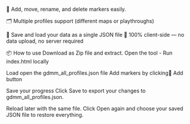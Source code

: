 📍 Add, move, rename, and delete markers easily.

🗂️ Multiple profiles support (different maps or playthroughs)

💾 Save and load your data as a single JSON file
💬 100% client-side — no data upload, no server required


📦 How to use
Download as Zip file and extract.
Open the tool - Run index.html locally

Load open the gdmm_all_profiles.json file
Add markers by clicking📍 Add button

Save your progress
Click Save to export your changes to gdmm_all_profiles.json.

Reload later with the same file.
Click Open again and choose your saved JSON file to restore everything.
